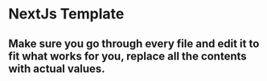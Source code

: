 # NextJs Template

## Make sure you go through every file and edit it to fit what works for you, replace all the contents with actual values.